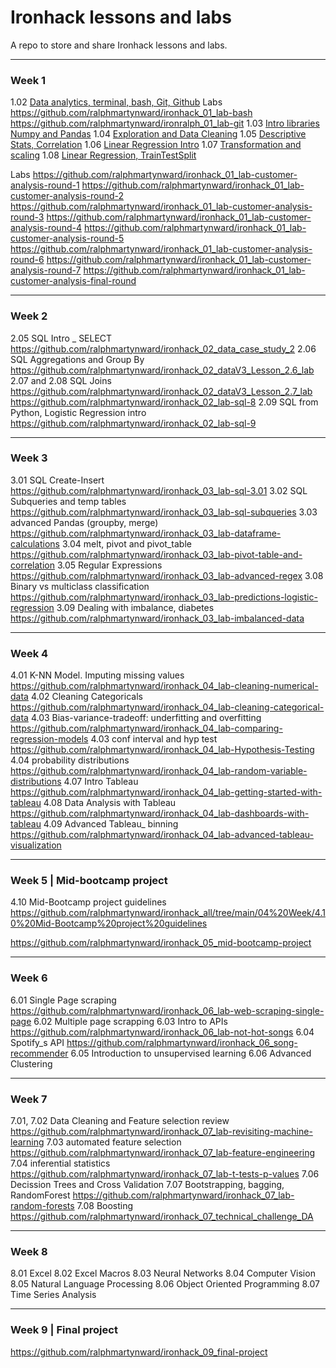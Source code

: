 # Ironhack lessons and labs
A repo to store and share Ironhack lessons and labs.
______________________
### **Week 1** 

1.02 [Data analytics, terminal, bash, Git, Github](https://github.com/ralphmartynward/ironhack_all/tree/main/01%20Week/DAY1)
Labs
https://github.com/ralphmartynward/ironhack_01_lab-bash
https://github.com/ralphmartynward/ironralph_01_lab-git 
1.03 [Intro libraries Numpy and Pandas](https://github.com/ralphmartynward/ironhack_all/tree/main/01%20Week/1.03%20Intro%20libraries%20Numpy%20and%20Pandas)
1.04 [Exploration and Data Cleaning](https://github.com/ralphmartynward/ironhack_all/tree/main/01%20Week/1.04%20Exploration%20and%20Data%20Cleaning)
1.05 [Descriptive Stats, Correlation](https://github.com/ralphmartynward/ironhack_all/tree/main/01%20Week/1.05%20Descriptive%20Stats%2C%20Correlation)
1.06 [Linear Regression Intro](https://github.com/ralphmartynward/ironhack_all/tree/main/01%20Week/1.06%20Linear%20Regression%20Intro)
1.07 [Transformation and scaling](https://github.com/ralphmartynward/ironhack_all/tree/main/01%20Week/1.07%20Transformation%20and%20scaling)
1.08 [Linear Regression, TrainTestSplit](https://github.com/ralphmartynward/ironhack_all/tree/main/01%20Week/1.08%20Linear%20Regression%2C%20TrainTestSplit)

Labs
https://github.com/ralphmartynward/ironhack_01_lab-customer-analysis-round-1
https://github.com/ralphmartynward/ironhack_01_lab-customer-analysis-round-2
https://github.com/ralphmartynward/ironhack_01_lab-customer-analysis-round-3
https://github.com/ralphmartynward/ironhack_01_lab-customer-analysis-round-4
https://github.com/ralphmartynward/ironhack_01_lab-customer-analysis-round-5
https://github.com/ralphmartynward/ironhack_01_lab-customer-analysis-round-6
https://github.com/ralphmartynward/ironhack_01_lab-customer-analysis-round-7
https://github.com/ralphmartynward/ironhack_01_lab-customer-analysis-final-round

______________________
### **Week 2** 

2.05 SQL Intro _ SELECT
https://github.com/ralphmartynward/ironhack_02_data_case_study_2
2.06 SQL Aggregations and Group By
https://github.com/ralphmartynward/ironhack_02_dataV3_Lesson_2.6_lab
2.07 and 2.08 SQL Joins
https://github.com/ralphmartynward/ironhack_02_dataV3_Lesson_2.7_lab
https://github.com/ralphmartynward/ironhack_02_lab-sql-8
2.09 SQL from Python, Logistic Regression intro
https://github.com/ralphmartynward/ironhack_02_lab-sql-9

______________________
### **Week 3** 

3.01 SQL Create-Insert
https://github.com/ralphmartynward/ironhack_03_lab-sql-3.01
3.02 SQL Subqueries and temp tables
https://github.com/ralphmartynward/ironhack_03_lab-sql-subqueries
3.03 advanced Pandas (groupby, merge)
https://github.com/ralphmartynward/ironhack_03_lab-dataframe-calculations
3.04 melt, pivot and pivot_table
https://github.com/ralphmartynward/ironhack_03_lab-pivot-table-and-correlation
3.05 Regular Expressions
https://github.com/ralphmartynward/ironhack_03_lab-advanced-regex
3.08 Binary vs multiclass classification
https://github.com/ralphmartynward/ironhack_03_lab-predictions-logistic-regression
3.09 Dealing with imbalance, diabetes
https://github.com/ralphmartynward/ironhack_03_lab-imbalanced-data

______________________
### **Week 4** 

4.01 K-NN Model. Imputing missing values
https://github.com/ralphmartynward/ironhack_04_lab-cleaning-numerical-data
4.02 Cleaning Categoricals
https://github.com/ralphmartynward/ironhack_04_lab-cleaning-categorical-data
4.03 Bias-variance-tradeoff: underfitting and overfitting
https://github.com/ralphmartynward/ironhack_04_lab-comparing-regression-models
4.03 conf interval and hyp test
https://github.com/ralphmartynward/ironhack_04_lab-Hypothesis-Testing
4.04 probability distributions
https://github.com/ralphmartynward/ironhack_04_lab-random-variable-distributions
4.07 Intro Tableau
https://github.com/ralphmartynward/ironhack_04_lab-getting-started-with-tableau
4.08 Data Analysis with Tableau
https://github.com/ralphmartynward/ironhack_04_lab-dashboards-with-tableau
4.09 Advanced Tableau_ binning
https://github.com/ralphmartynward/ironhack_04_lab-advanced-tableau-visualization

______________________
### **Week 5** | Mid-bootcamp project

4.10 Mid-Bootcamp project guidelines
https://github.com/ralphmartynward/ironhack_all/tree/main/04%20Week/4.10%20Mid-Bootcamp%20project%20guidelines

https://github.com/ralphmartynward/ironhack_05_mid-bootcamp-project

______________________
### **Week 6** 

6.01 Single Page scraping
https://github.com/ralphmartynward/ironhack_06_lab-web-scraping-single-page
6.02 Multiple page scrapping
6.03 Intro to APIs
https://github.com/ralphmartynward/ironhack_06_lab-not-hot-songs
6.04 Spotify_s API
https://github.com/ralphmartynward/ironhack_06_song-recommender
6.05 Introduction to unsupervised learning
6.06 Advanced Clustering

______________________
### **Week 7** 

7.01, 7.02 Data Cleaning and Feature selection review
https://github.com/ralphmartynward/ironhack_07_lab-revisiting-machine-learning
7.03 automated feature selection
https://github.com/ralphmartynward/ironhack_07_lab-feature-engineering
7.04 inferential statistics
https://github.com/ralphmartynward/ironhack_07_lab-t-tests-p-values
7.06 Decission Trees and Cross Validation
7.07 Bootstrapping, bagging, RandomForest
https://github.com/ralphmartynward/ironhack_07_lab-random-forests
7.08 Boosting
https://github.com/ralphmartynward/ironhack_07_technical_challenge_DA

______________________
### **Week 8** 

8.01 Excel
8.02 Excel Macros
8.03 Neural Networks
8.04 Computer Vision
8.05 Natural Language Processing
8.06 Object Oriented Programming
8.07 Time Series Analysis

______________________
### **Week 9** | Final project

https://github.com/ralphmartynward/ironhack_09_final-project
